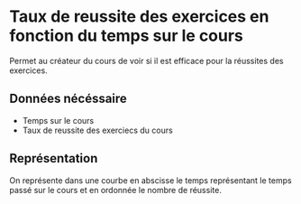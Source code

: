 # Taux de reussite des exercices en fonction du temps sur le cours

Permet au créateur du cours de voir si il est efficace pour la réussites des exercices.

## Données nécéssaire

* Temps sur le cours
* Taux de reussite des exerciecs du cours

## Représentation

On représente dans une courbe en abscisse le temps représentant le temps passé sur le cours et en ordonnée le nombre de réussite.

<!--- 
Author : Jordan
Validator :
-->